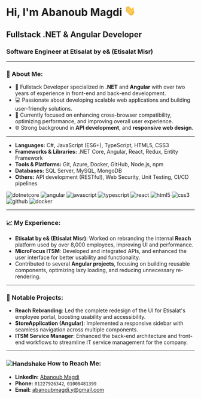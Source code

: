  # Hi, I'm Abanoub Magdi <img src="https://raw.githubusercontent.com/StanGirard/StanGirard/master/wave.gif" width="30px">

## Fullstack .NET & Angular Developer

### Software Engineer at Etisalat by e& (Etisalat Misr)

---

### 🚀 About Me:

- 🔧 Fullstack Developer specialized in **.NET** and **Angular** with over two years of experience in front-end and back-end development.
- 💻 Passionate about developing scalable web applications and building user-friendly solutions.
- 🎯 Currently focused on enhancing cross-browser compatibility, optimizing performance, and improving overall user experience.
- 🌐 Strong background in **API development**,<!-- **state management** (Redux, Context API),--> and **responsive web design**.


---


- **Languages:** C#, JavaScript (ES6+), TypeScript, HTML5, CSS3
- **Frameworks & Libraries:** .NET Core, Angular, React, Redux, Entity Framework
- **Tools & Platforms:** Git, Azure, Docker, GitHub, Node.js, npm
- **Databases:** SQL Server, MySQL, MongoDB
- **Others:** API development (RESTful), Web Security, Unit Testing, CI/CD pipelines


<p align="left">
  <img src="https://cdn.jsdelivr.net/gh/devicons/devicon/icons/dotnetcore/dotnetcore-original.svg" width="40" height="40" alt="dotnetcore" />
  <img src="https://cdn.jsdelivr.net/gh/devicons/devicon/icons/angularjs/angularjs-original.svg" width="40" height="40" alt="angular" />
  <img src="https://cdn.jsdelivr.net/gh/devicons/devicon/icons/javascript/javascript-original.svg" width="40" height="40" alt="javascript" />
  <img src="https://cdn.jsdelivr.net/gh/devicons/devicon/icons/typescript/typescript-original.svg" width="40" height="40" alt="typescript" />
  <img src="https://cdn.jsdelivr.net/gh/devicons/devicon/icons/react/react-original.svg" width="40" height="40" alt="react" />
  <img src="https://cdn.jsdelivr.net/gh/devicons/devicon/icons/html5/html5-original.svg" width="40" height="40" alt="html5" />
  <img src="https://cdn.jsdelivr.net/gh/devicons/devicon/icons/css3/css3-original.svg" width="40" height="40" alt="css3" />
  <img src="https://cdn.jsdelivr.net/gh/devicons/devicon/icons/github/github-original.svg" width="40" height="40" alt="github" />
  <img src="https://cdn.jsdelivr.net/gh/devicons/devicon/icons/docker/docker-original.svg" width="40" height="40" alt="docker" />
</p>


---

### 📈 My Experience:

- **Etisalat by e& (Etisalat Misr)**: Worked on rebranding the internal **Reach** platform used by over 8,000 employees, improving UI and performance.
- **MicroFocus ITSM**: Developed and integrated APIs, and enhanced the user interface for better usability and functionality.
- Contributed to several **Angular projects**, focusing on building reusable components, optimizing lazy loading, and reducing unnecessary re-rendering.

---

### 💼 Notable Projects:

- **Reach Rebranding**: Led the complete redesign of the UI for Etisalat's employee portal, boosting usability and accessibility.
- **StoreApplication (Angular)**: Implemented a responsive sidebar with seamless navigation across multiple components.
- **ITSM Service Manager**: Enhanced the back-end architecture and front-end workflows to streamline IT service management for the company.

---

### <img src="https://raw.githubusercontent.com/Tarikul-Islam-Anik/Animated-Fluent-Emojis/master/Emojis/Hand%20gestures/Handshake.png" alt="Handshake" width="25" height="25" align="center" /> How to Reach Me:

- **LinkedIn:** [Abanoub Magdi](https://linkedin.com/in/abanoub-magdi)
- **Phone:** `01227926342`, `01009481399`
- **Email:** [abanoubmagdi.y@gmail.com](mailto:abanoubmagdi.y@gmail.com)

<!-- 
---
👋
### 🌟 GitHub Stats:

![Abanoub's GitHub stats](https://github-readme-stats.vercel.app/api?username=your-github-username&show_icons=true&theme=radical)

-->

<!--****************************************************************************************************************************************************************************************** -->

<!-- 

![Top Langs](https://github-readme-stats.vercel.app/api/top-langs/?username=abanoubmagdi&layout=compact&theme=radical&exclude_repo=repo1,repo2)

### 💼 Notable Projects:
- [Project 1](https://github.com/abanoubmagdi/project1): Description of what this project is and what technologies you used.
- [Project 2](https://github.com/abanoubmagdi/project2): Another key project showcasing your Angular or .NET work.


<!--****************************************************************************************************************************************************************************************** -->


<!-- 
### 💻 Top Languages:

![Top Langs](https://github-readme-stats.vercel.app/api/top-langs/?username=abanoubmagdi&layout=compact&theme=radical)


### 🔥 GitHub Streak:

![GitHub Streak](https://streak-stats.demolab.com/?user=abanoubmagdi&theme=radical)
-->



<!--******************************************************************************************************************************************************************************************-->



<!--
# Hi, I'm Abanoub Magdi 👋

## Fullstack .NET & Angular Developer

### Software Engineer at Etisalat by e& (Etisalat Misr)

---

### 📫 Contact Information:

- **LinkedIn:** [Abanoub Magdi](https://linkedin.com/in/abanoub-magdi)
- **Phone:** `01227926342`, `01009481399`
- **Email:** [abanoubmagdi.y@gmail.com](mailto:abanoubmagdi.y@gmail.com)

---
 -->


<!--****************************************************************************************************************************************************************************************** -->


 

<!--
**Abanoub-Magdi/Abanoub-Magdi** is a ✨ _special_ ✨ repository because its `README.md` (this file) appears on your GitHub profile.

Here are some ideas to get you started:

- 🔭 I’m currently working on ...
- 🌱 I’m currently learning ...
- 👯 I’m looking to collaborate on ...
- 🤔 I’m looking for help with ...
- 💬 Ask me about ...
- 📫 How to reach me: ...
- 😄 Pronouns: ...
- ⚡ Fun fact: ...
--> 
